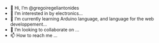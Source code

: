 - 👋 Hi, I’m @gregoiregeliantonides
- 👀 I’m interested in by electronics...
- 🌱 I’m currently learning Arduino language, and language for the web developpement...
- 💞️ I’m looking to collaborate on ...
- 📫 How to reach me ...

<!---
gregoiregeliantonides/gregoiregeliantonides is a ✨ special ✨ repository because its `README.md` (this file) appears on your GitHub profile.
You can click the Preview link to take a look at your changes.
--->
